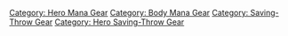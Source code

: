 [Category: Hero Mana Gear](Category:_Hero_Mana_Gear "wikilink")
[Category: Body Mana Gear](Category:_Body_Mana_Gear "wikilink")
[Category: Saving-Throw Gear](Category:_Saving-Throw_Gear "wikilink")
[Category: Hero Saving-Throw
Gear](Category:_Hero_Saving-Throw_Gear "wikilink")
